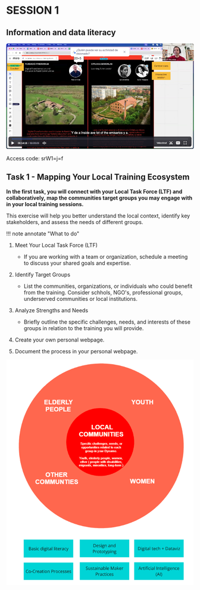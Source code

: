 # SESSION 1

## Information and data literacy

[![Session 1 - 26/02/2025](../../images/video01.png)](https://iaac.zoom.us/rec/share/njfArd5b8618NXZY8nz3W_rZ73WGzgRKjq6eJFPQWsO_qHrq6824mv6Iq8uW2Zby.biuSq3RN4ckjBSqN?startTime=1739880345000)

Access code: srW1=j=f


## Task 1 - Mapping Your Local Training Ecosystem

**In the first task, you will connect with your Local Task Force (LTF) and collaboratively, map the communities target groups you may engage with in your local training sessions.**

This exercise will help you better understand the local context, identify key stakeholders, and assess the needs of different groups.


!!! note annotate "What to do"
  1. Meet Your Local Task Force (LTF)
      - If you are working with a team or organization, schedule a meeting to discuss your shared goals and expertise.

  2. Identify Target Groups
     - List the communities, organizations, or individuals who could benefit from the training. Consider schhols, NGO's, professional groups, underserved communities or local institutions.

  3. Analyze Strengths and Needs
     - Briefly outline the specific challenges, needs, and interests of these groups in relation to the training you will provide.

  4. Create your own personal webpage.

  5. Document the process in your personal webpage.


![Target Groups](../../images/img1_targetgroups.png)






